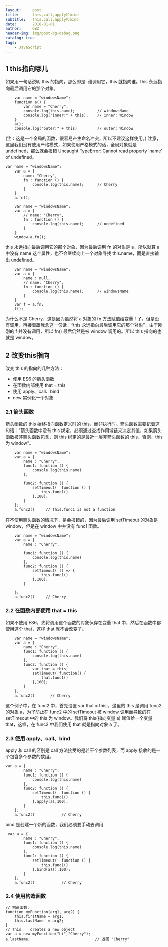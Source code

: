 ```yaml
---
layout:     post
title:      this,call,apply和bind
subtitle:   this,call,apply和bind
date:       2018-01-01
author:     GBZ
header-img: img/post-bg-debug.png
catalog: true
tags:
    - JavaScript
---
```



## 1 this指向哪儿
如果用一句话说明 this 的指向，那么即是: 谁调用它，this 就指向谁。this 永远指向最后调用它的那个对象。
```
    var name = "windowsName";
    function a() {
        var name = "Cherry";
        console.log(this.name);          // windowsName
        console.log("inner:" + this);    // inner: Window
    }
    a();
    console.log("outer:" + this)         // outer: Window
```
(注：这是一个全局的函数，很容易产生命名冲突，所以不建议这样使用。)
注意，这里我们没有使用严格模式，如果使用严格模式的话，全局对象就是 undefined，那么就会报错 Uncaught TypeError: Cannot read property 'name' of undefined。
```
var name = "windowsName";
    var a = {
        name: "Cherry",
        fn : function () {
            console.log(this.name);      // Cherry
        }
    }
    a.fn();
```
```
    var name = "windowsName";
    var a = {
        // name: "Cherry",
        fn : function () {
            console.log(this.name);      // undefined
        }
    }
    window.a.fn();
```
this 永远指向最后调用它的那个对象，因为最后调用 fn 的对象是 a，所以就算 a 中没有 name 这个属性，也不会继续向上一个对象寻找 this.name，而是直接输出 undefined。
```
    var name = "windowsName";
    var a = {
        name : null,
        // name: "Cherry",
        fn : function () {
            console.log(this.name);      // windowsName
        }
    }
    var f = a.fn;
    f();
```
为什么不是 Cherry，这是因为虽然将 a 对象的 fn 方法赋值给变量 f 了，但是没有调用，再接着跟我念这一句话：“this 永远指向最后调用它的那个对象”，由于刚刚的 f 并没有调用，所以 fn() 最后仍然是被 window 调用的。所以 this 指向的也就是 window。
## 2 改变this指向
改变 this 的指向的几种方法：

- 使用 ES6 的箭头函数
- 在函数内部使用 that = this
- 使用 apply、call、bind
- new 实例化一个对象
### 2.1 箭头函数
箭头函数的 this 始终指向函数定义时的 this，而非执行时。箭头函数需要记着这句话：“箭头函数中没有 this 绑定，必须通过查找作用域链来决定其值，如果箭头函数被非箭头函数包含，则 this 绑定的是最近一层非箭头函数的 this，否则，this 为 window”。
```
    var name = "windowsName";
    var a = {
        name : "Cherry",
        func1: function () {
            console.log(this.name)     
        },

        func2: function () {
            setTimeout(  function () {
                this.func1()
            },100);
        }
    };
    a.func2()     // this.func1 is not a function
```
在不使用箭头函数的情况下，是会报错的，因为最后调用 setTimeout 的对象是 window，但是在 window 中并没有 func1 函数。
```
    var name = "windowsName";
    var a = {
        name : "Cherry",

        func1: function () {
            console.log(this.name)     
        },
        func2: function () {
            setTimeout( () => {
                this.func1()
            },100);
        }

    };
    a.func2()     // Cherry
```
### 2.2 在函数内部使用 that = this
如果不使用 ES6，先将调用这个函数的对象保存在变量 that 中，然后在函数中都使用这个 that，这样 that 就不会改变了。
```
    var name = "windowsName";
    var a = {
        name : "Cherry",
        func1: function () {
            console.log(this.name)     
        },
        func2: function () {
            var that = this;
            setTimeout( function() {
                that.func1()
            },100);
        }
    };
    a.func2()       // Cherry
```
这个例子中，在 func2 中，首先设置 var that = this;，这里的 this 是调用 func2 的对象 a，为了防止在 func2 中的 setTimeout 被 window 调用而导致的在 setTimeout 中的 this 为 window。我们将 this(指向变量 a) 赋值给一个变量 that，这样，在 func2 中我们使用 that 就是指向对象 a 了。
### 2.3 使用 apply、call、bind
apply 和 call 的区别是 call 方法接受的是若干个参数列表，而 apply 接收的是一个包含多个参数的数组。
```
var a = {
        name : "Cherry",
        func1: function () {
            console.log(this.name)
        },
        func2: function () {
            setTimeout(  function () {
                this.func1()
            }.apply(a),100);
        }
    };
    a.func2()            // Cherry
```
bind 是创建一个新的函数，我们必须要手动去调用
```
 var a = {
        name : "Cherry",
        func1: function () {
            console.log(this.name)
        },
        func2: function () {
            setTimeout(  function () {
                this.func1()
            }.bind(a)(),100);
        }
    };
    a.func2()            // Cherry
```
### 2.4 使用构造函数

```
// 构造函数:
function myFunction(arg1, arg2) {
    this.firstName = arg1;
    this.lastName  = arg2;
}
// This    creates a new object
var a = new myFunction("Li","Cherry");
a.lastName;                             // 返回 "Cherry"
```




	


